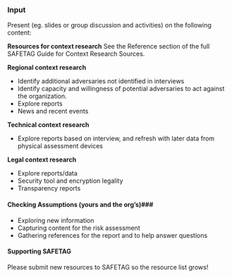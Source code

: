 ### Input

Present (eg. slides or group discussion and activities) on the following content:

**Resources for context research** 
See the Reference section of the full SAFETAG Guide for Context Research Sources.

**Regional context research**

 * Identify additional adversaries not identified in interviews
 * Identify capacity and willingness of potential adversaries to act against the organization.
 * Explore reports
 * News and recent events

**Technical context research**

 * Explore reports based on interview, and refresh with later data from physical assessment devices

**Legal context research**

 * Explore reports/data
 * Security tool and encryption legality
 * Transparency reports

#### Checking Assumptions (yours and the org’s)###

 * Exploring new information
 * Capturing content for the risk assessment
 * Gathering references for the report and to help answer questions

#### Supporting SAFETAG ####

Please submit new resources to SAFETAG so the resource list grows!

